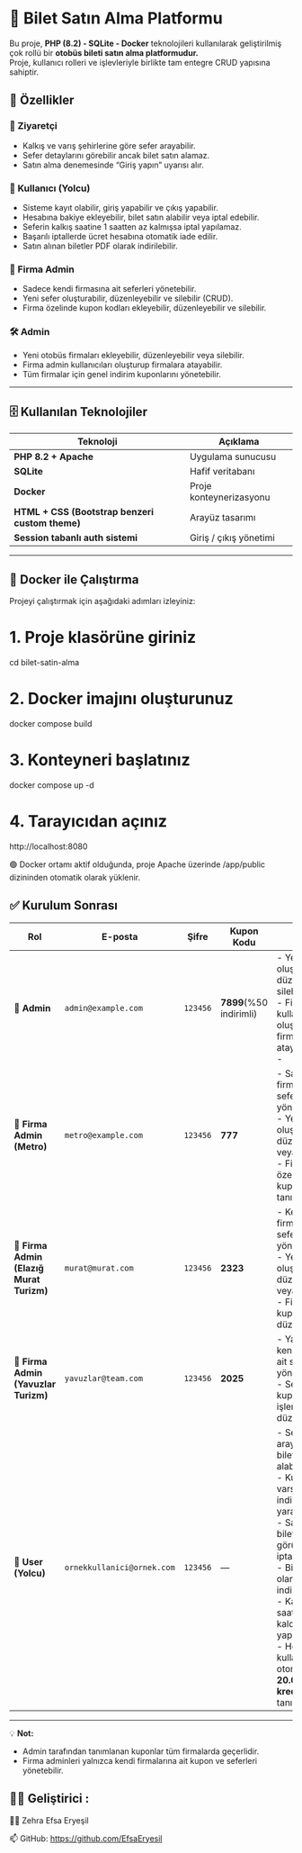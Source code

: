 
# 🚌 Bilet Satın Alma Platformu

Bu proje, **PHP (8.2) - SQLite - Docker** teknolojileri kullanılarak geliştirilmiş çok rollü bir **otobüs bileti satın alma platformudur.**  
Proje, kullanıcı rolleri ve işlevleriyle birlikte tam entegre CRUD yapısına sahiptir.

## 🚀 Özellikler

### 👤 Ziyaretçi
- Kalkış ve varış şehirlerine göre sefer arayabilir.
- Sefer detaylarını görebilir ancak bilet satın alamaz.
- Satın alma denemesinde “Giriş yapın” uyarısı alır.

### 🧳 Kullanıcı (Yolcu)
- Sisteme kayıt olabilir, giriş yapabilir ve çıkış yapabilir.
- Hesabına bakiye ekleyebilir, bilet satın alabilir veya iptal edebilir.
- Seferin kalkış saatine 1 saatten az kalmışsa iptal yapılamaz.
- Başarılı iptallerde ücret hesabına otomatik iade edilir.
- Satın alınan biletler PDF olarak indirilebilir.

### 🏢 Firma Admin
- Sadece kendi firmasına ait seferleri yönetebilir.
- Yeni sefer oluşturabilir, düzenleyebilir ve silebilir (CRUD).
- Firma özelinde kupon kodları ekleyebilir, düzenleyebilir ve silebilir.

### 🛠️ Admin
- Yeni otobüs firmaları ekleyebilir, düzenleyebilir veya silebilir.
- Firma admin kullanıcıları oluşturup firmalara atayabilir.
- Tüm firmalar için genel indirim kuponlarını yönetebilir.

---

## 🗄️ Kullanılan Teknolojiler

| Teknoloji | Açıklama |
|------------|----------|
| **PHP 8.2 + Apache** | Uygulama sunucusu |
| **SQLite** | Hafif veritabanı |
| **Docker** | Proje konteynerizasyonu |
| **HTML + CSS (Bootstrap benzeri custom theme)** | Arayüz tasarımı |
| **Session tabanlı auth sistemi** | Giriş / çıkış yönetimi |

---

## 🐳 Docker ile Çalıştırma

Projeyi çalıştırmak için aşağıdaki adımları izleyiniz:

# 1. Proje klasörüne giriniz
cd bilet-satin-alma

# 2. Docker imajını oluşturunuz
docker compose build

# 3. Konteyneri başlatınız
docker compose up -d

# 4. Tarayıcıdan açınız
http://localhost:8080

🟢 Docker ortamı aktif olduğunda, proje Apache üzerinde /app/public dizininden otomatik olarak yüklenir.






## ✅ Kurulum Sonrası

| Rol | E-posta | Şifre | Kupon Kodu | Yetkiler |
|------|----------|--------|--------------|-----------|
| 👑 **Admin** | `admin@example.com` | `123456` | **7899**(%50 indirimli) | - Yeni firmalar oluşturabilir, düzenleyebilir, silebilir. <br> - Firma admin kullanıcılarını oluşturabilir ve firmalara atayabilir. <br> -  |
| 🏢 **Firma Admin (Metro)** | `metro@example.com` | `123456` | **777** | - Sadece kendi firmasına ait seferleri yönetebilir. <br> - Yeni sefer oluşturabilir, düzenleyebilir veya silebilir. <br> - Firma özelinde indirim kuponları tanımlayabilir. |
| 🏢 **Firma Admin (Elazığ Murat Turizm)** | `murat@murat.com` | `123456` | **2323** | - Kendi firmasına ait seferleri yönetebilir. <br> - Yeni sefer oluşturabilir, düzenleyebilir veya silebilir. <br> - Firma kuponlarını düzenleyebilir. |
| 🏢 **Firma Admin (Yavuzlar Turizm)** | `yavuzlar@team.com` | `123456` | **2025** | - Yalnızca kendi firmasına ait seferleri yönetebilir. <br> - Sefer ve kupon işlemlerini düzenleyebilir. |
| 👤 **User (Yolcu)** | `ornekkullanici@ornek.com` | `123456` | — | - Seferleri arayabilir ve bilet satın alabilir. <br> - Kupon kodu varsa indirimden yararlanabilir. <br> - Satın aldığı biletleri görüntüleyebilir, iptal edebilir. <br> - Biletini **PDF** olarak indirebilir. <br> - Kalkışa 1 saatten az kaldıysa iptal yapılamaz. <br> - Her kullanıcıya otomatik olarak **20.000₺ sanal kredi** tanımlanmıştır. |

---

💡 **Not:**  
- Admin tarafından tanımlanan kuponlar tüm firmalarda geçerlidir.  
- Firma adminleri yalnızca kendi firmalarına ait kupon ve seferleri yönetebilir.  






## 🧑‍💻 Geliştirici :

👩‍💻  Zehra Efsa Eryeşil

📫 GitHub: https://github.com/EfsaEryesil











 













